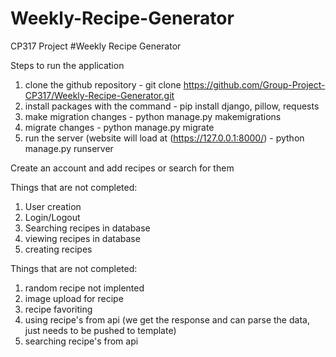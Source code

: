 # Weekly-Recipe-Generator
CP317 Project
#Weekly Recipe Generator

Steps to run the application
1. clone the github repository - git clone https://github.com/Group-Project-CP317/Weekly-Recipe-Generator.git
2. install packages with the command - pip install django, pillow, requests
4. make migration changes - python manage.py makemigrations
5. migrate changes - python manage.py migrate
6. run the server (website will load at (https://127.0.0.1:8000/) - python manage.py runserver

Create an account and add recipes or search for them

Things that are not completed:
1. User creation
2. Login/Logout
3. Searching recipes in database
4. viewing recipes in database
5. creating recipes

Things that are not completed:
1. random recipe not implented
2. image upload for recipe
3. recipe favoriting
4. using recipe's from api (we get the response and can parse the data, just needs to be pushed to template)
5. searching recipe's from api
